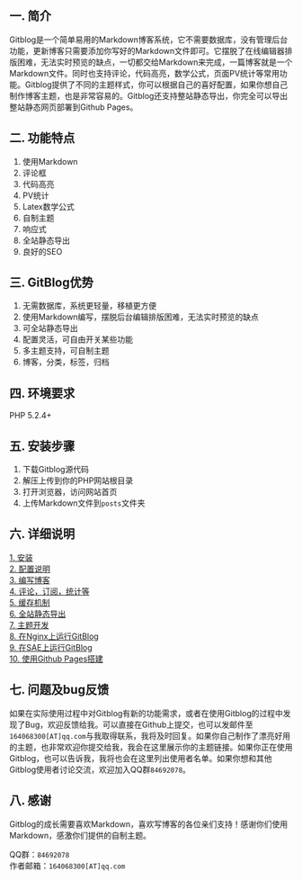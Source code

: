 ## 一. 简介 ##
Gitblog是一个简单易用的Markdown博客系统，它不需要数据库，没有管理后台功能，更新博客只需要添加你写好的Markdown文件即可。它摆脱了在线编辑器排版困难，无法实时预览的缺点，一切都交给Markdown来完成，一篇博客就是一个Markdown文件。同时也支持评论，代码高亮，数学公式，页面PV统计等常用功能。Gitblog提供了不同的主题样式，你可以根据自己的喜好配置，如果你想自己制作博客主题，也是非常容易的。Gitblog还支持整站静态导出，你完全可以导出整站静态网页部署到Github Pages。

## 二. 功能特点 ##

1. 使用Markdown  
2. 评论框  
3. 代码高亮  
4. PV统计  
5. Latex数学公式  
6. 自制主题  
7. 响应式  
8. 全站静态导出  
9. 良好的SEO  

## 三. GitBlog优势 ##
 
1. 无需数据库，系统更轻量，移植更方便  
2. 使用Markdown编写，摆脱后台编辑排版困难，无法实时预览的缺点  
3. 可全站静态导出  
4. 配置灵活，可自由开关某些功能  
5. 多主题支持，可自制主题  
6. 博客，分类，标签，归档  

## 四. 环境要求 ##

PHP 5.2.4+

## 五. 安装步骤 ##

1. 下载Gitblog源代码  
2. 解压上传到你的PHP网站根目录  
3. 打开浏览器，访问网站首页  
4. 上传Markdown文件到`posts`文件夹  

## 六. 详细说明 ##

[1. 安装][1]  
[2. 配置说明][2]    
[3. 编写博客][3]  
[4. 评论，订阅，统计等][4]  
[5. 缓存机制][5]  
[6. 全站静态导出][6]  
[7. 主题开发][7]  
[8. 在Nginx上运行GitBlog][8]  
[9. 在SAE上运行GitBlog][9]  
[10. 使用Github Pages搭建][10]  

## 七. 问题及bug反馈 ##

如果在实际使用过程中对Gitblog有新的功能需求，或者在使用Gitblog的过程中发现了Bug，欢迎反馈给我。可以直接在Github上提交，也可以发邮件至`164068300[AT]qq.com`与我取得联系，我将及时回复。如果你自己制作了漂亮好用的主题，也非常欢迎你提交给我，我会在这里展示你的主题链接。如果你正在使用Gitblog，也可以告诉我，我将也会在这里列出使用者名单。如果你想和其他Gitblog使用者讨论交流，欢迎加入QQ群`84692078`。

## 八. 感谢 ##

Gitblog的成长需要喜欢Markdown，喜欢写博客的各位亲们支持！感谢你们使用Markdown，感激你们提供的自制主题。

QQ群：`84692078`  
作者邮箱：`164068300[AT]qq.com`  


[1]:./posts/gitblog/install.md
[2]:./posts/gitblog/config.md
[3]:./posts/gitblog/edit.md
[4]:./posts/gitblog/other-func.md
[5]:./posts/gitblog/cache.md
[6]:./posts/gitblog/export.md
[7]:./posts/gitblog/theme.md
[8]:./posts/gitblog/nginx.md
[9]:./posts/gitblog/sae.md
[10]:./posts/gitblog/github-pages.md


